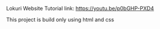 Lokuri Website
Tutorial link: https://youtu.be/p0bGHP-PXD4

This project is build only using html and css
